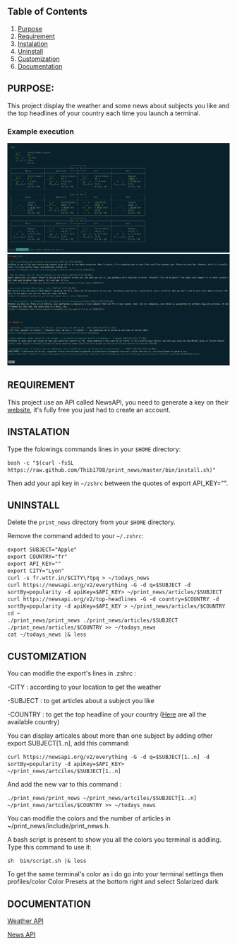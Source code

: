 ## Table of Contents

1. [Purpose](#purpose)
1. [Requirement](#requirement)
2. [Instalation](#instalation)
3. [Uninstall](#uninstall)
3. [Customization](#customization)
4. [Documentation](#documentation)

## PURPOSE:

This project display the weather and some news about subjects you like and the top headlines of your country each time you launch a terminal.

### Example execution

![Example weather](assets/weather.png)
![Example news](assets/news.png)

## REQUIREMENT
This project use an API called NewsAPI, you need to generate a key on their [website](https://newsapi.org), it's fully free you just had to create an account.

## INSTALATION

Type the folowings commands lines in your ```$HOME``` directory:

```
bash -c "$(curl -fsSL https://raw.github.com/Thib1708/print_news/master/bin/install.sh)"
```
Then add your api key in ```~/zshrc``` between the quotes of export API_KEY="".

## UNINSTALL

Delete the ```print_news``` directory from your ```$HOME``` directory.

Remove the command added to your ```~/.zshrc```:
```
export SUBJECT="Apple"
export COUNTRY="fr"
export API_KEY=""
export CITY="Lyon"
curl -s fr.wttr.in/$CITY\?tpq > ~/todays_news
curl https://newsapi.org/v2/everything -G -d q=$SUBJECT -d sortBy=popularity -d apiKey=$API_KEY> ~/print_news/articles/$SUBJECT
curl https://newsapi.org/v2/top-headlines -G -d country=$COUNTRY -d sortBy=popularity -d apiKey=$API_KEY > ~/print_news/articles/$COUNTRY
cd ~
./print_news/print_news ./print_news/articles/$SUBJECT ./print_news/articles/$COUNTRY >> ~/todays_news
cat ~/todays_news |& less
```

## CUSTOMIZATION

You can modifie the export's lines in .zshrc :

-CITY : according to your location to get the weather

-SUBJECT : to get articles about a subject you like

-COUNTRY : to get the top headline of your country
([Here](assets/country.txt) are all the available country)

You can display articales about more than one subject by adding other export SUBJECT[1..n], add this command:
```
curl https://newsapi.org/v2/everything -G -d q=$SUBJECT[1..n] -d sortBy=popularity -d apiKey=$API_KEY> ~/print_news/artciles/$SUBJECT[1..n]
```
And add the new var to this command :
```
./print_news/print_news ~/print_news/artciles/$SUBJECT[1..n] ~/print_news/artciles/$COUNTRY >> ~/todays_news
```

You can modifie the colors and the number of articles in ~/print_news/include/print_news.h.

A bash script is present to show you all the colors you terminal is addling. Type this command to use it:
```
sh  bin/script.sh |& less
```
To get the same terminal's color as i do go into your terminal settings then profiles/color Color Presets at the bottom right and select Solarized dark

## DOCUMENTATION

[Weather API](https://github.com/chubin/wttr.in)

[News API](https://newsapi.org/docs)
